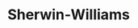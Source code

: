 ---
title: "Sherwin-Williams"
url: /chicago/sherwin-williams-south-jefferson-street/
shop: paint
---